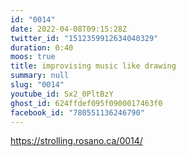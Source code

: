 ```yaml
---
id: "0014"
date: 2022-04-08T09:15:28Z
twitter_id: "1512359912634040329"
duration: 0:40
moos: true
title: improvising music like drawing
summary: null
slug: "0014"
youtube_id: Sx2_0PltBzY
ghost_id: 624ffdef095f0900017463f0
facebook_id: "780551136246790"
---
```

https://strolling.rosano.ca/0014/
